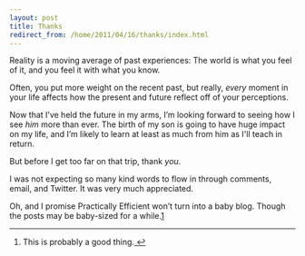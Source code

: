 ```yaml
---
layout: post
title: Thanks
redirect_from: /home/2011/04/16/thanks/index.html
---
```

<p>Reality is a moving average of past experiences: The world is what you feel of it, and you feel it with what you know.</p>
<p>Often, you put more weight on the recent past, but really, <em>every</em> moment in your life affects how the present and future reflect off of your perceptions.</p>
<p>Now that I’ve held the future in my arms, I’m looking forward to seeing how I see <em>him</em> more than ever. The birth of my son is going to have huge impact on my life, and I’m likely to learn at least as much from him as I'll teach in return.</p>
<p>But before I get too far on that trip, thank <em>you</em>.</p>
<p>I was not expecting so many kind words to flow in through comments, email, and Twitter.  It was very much appreciated.</p>
<p>Oh, and I promise Practically Efficient won’t turn into a baby blog. Though the posts may be baby-sized for a while.<a id="fnref:f1" class="footnote" title="see footnote" href="#fn:f1">1</a></p>
<div class="footnotes">
<hr />
<ol>
<li id="fn:f1">
<p>This is probably a good thing.<a class="reversefootnote" title="return to article" href="#fnref:f1"> ↩</a></p>
</li>
</ol>
</div>
